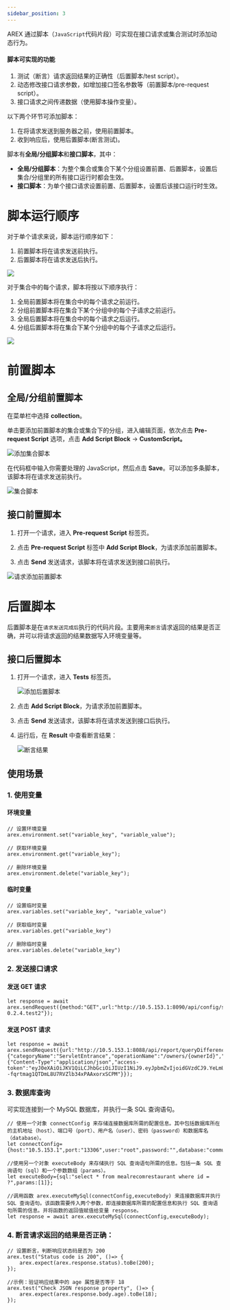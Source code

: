 ```yaml
---
sidebar_position: 3
---
```


AREX 通过脚本（`JavaScript`代码片段）可实现在接口请求或集合测试时添加动态行为。

#### 脚本可实现的功能

1. 测试（断言）请求返回结果的正确性（后置脚本/test script）。
2. 动态修改接口请求参数，如增加接口签名参数等（前置脚本/pre-request script）。
3. 接口请求之间传递数据（使用脚本操作变量）。

以下两个环节可添加脚本：

1. 在将请求发送到服务器之前，使用前置脚本。
2. 收到响应后，使用后置脚本(断言测试)。

脚本有**全局/分组脚本**和**接口脚本**，其中：

- **全局/分组脚本**：为整个集合或集合下某个分组设置前置、后置脚本，设置后集合/分组里的所有接口运行时都会生效。
- **接口脚本**：为单个接口请求设置前置、后置脚本，设置后该接口运行时生效。

# 脚本运行顺序

对于单个请求来说，脚本运行顺序如下：

1. 前置脚本将在请求发送前执行。
2. 后置脚本将在请求发送后执行。

![](../resource/c2.order1.png)

对于集合中的每个请求，脚本将按以下顺序执行：

1. 全局前置脚本将在集合中的每个请求之前运行。
2. 分组前置脚本将在集合下某个分组中的每个子请求之前运行。
3. 全局后置脚本将在集合中的每个请求之后运行。
4. 分组后置脚本将在集合下某个分组中的每个子请求之后运行。

![](../resource/c2.order2.png)

# 前置脚本

## 全局/分组前置脚本

在菜单栏中选择 **collection**。

单击要添加前置脚本的集合或集合下的分组，进入编辑页面，依次点击 **Pre-request Script** 选项，点击 **Add Script Block** → **CustomScript。**

![添加集合脚本](../resource/c2.collection.addpre.png)

在代码框中输入你需要处理的 JavaScript，然后点击 **Save**。可以添加多条脚本，该脚本将在请求发送前执行。

![集合脚本](../resource/c2.collection.pre.png)

## 接口前置脚本

1. 打开一个请求，进入 **Pre-request Script** 标签页。

2. 点击 **Pre-request Script** 标签中 **Add Script Block**，为请求添加前置脚本。

3. 点击 **Send** 发送请求，该脚本将在请求发送到接口前执行。

![请求添加前置脚本](../resource/c2.add.pre.png)

# 后置脚本

后置脚本是在`请求发送完成后`执行的代码片段。主要用来`断言`请求返回的结果是否正确，并可以将请求返回的结果数据写入环境变量等。

## 接口后置脚本

1. 打开一个请求，进入 **Tests** 标签页。

     ![添加后置脚本](../resource/c2.addtest.png)

2. 点击 **Add Script Block**，为请求添加前置脚本。

3. 点击 **Send** 发送请求，该脚本将在请求发送到接口后执行。

4. 运行后，在 **Result** 中查看断言结果：

     ![断言结果](../resource/c2.tests.result.png)

## 使用场景

### 1. 使用变量

#### 环境变量

```
// 设置环境变量 
arex.environment.set("variable_key", "variable_value");

// 获取环境变量 
arex.environment.get("variable_key");

// 删除环境变量 
arex.environment.delete("variable_key");
```
#### 临时变量

```
// 设置临时变量
arex.variables.set("variable_key", "variable_value")

// 获取临时变量
arex.variables.get("variable_key")

// 删除临时变量
arex.variables.delete("variable_key")
```

### 2. 发送接口请求

#### 发送 GET 请求

```
let response = await arex.sendRequest({method:"GET",url:"http://10.5.153.1:8090/api/config/schedule/useResult/appId/arex-0.2.4.test2"});
```

#### 发送 POST 请求

```
let response = await arex.sendRequest({url:"http://10.5.153.1:8088/api/report/queryDifferences",method:"POST",data:"{"categoryName":"ServletEntrance","operationName":"/owners/{ownerId}","planItemId":"633184edc9af0157f44eaeba"}",headers:{"Content-Type":"application/json","access-token":"eyJ0eXAiOiJKV1QiLCJhbGciOiJIUzI1NiJ9.eyJpbmZvIjoidGVzdCJ9.YeLmUW--fqrtmag1QTDmL8U7RVZlb34xPAAxorxSCPM"}});
```

### 3. 数据库查询

可实现连接到一个 MySQL 数据库，并执行一条 SQL 查询语句。

```
// 使用一个对象 connectConfig 来存储连接数据库所需的配置信息。其中包括数据库所在的主机地址（host）、端口号（port）、用户名（user）、密码（password）和数据库名（database）。
let connectConfig={host:"10.5.153.1",port:"13306",user:"root",password:"",database:"community"};

//使用另一个对象 executeBody 来存储执行 SQL 查询语句所需的信息。包括一条 SQL 查询语句（sql）和一个参数数组（params）。
let executeBody={sql:"select * from mealrecomrestaurant where id = ?",params:[1]};

//调用函数 arex.executeMySql(connectConfig,executeBody) 来连接数据库并执行 SQL 查询语句。该函数需要传入两个参数，即连接数据库所需的配置信息和执行 SQL 查询语句所需的信息。并将函数的返回值赋值给变量 response。
let response = await arex.executeMySql(connectConfig,executeBody);
```

### 4. 断言请求返回的结果是否正确：

```
// 设置断言，判断响应状态码是否为 200
arex.test("Status code is 200", ()=> {
    arex.expect(arex.response.status).toBe(200);
});

//示例：验证响应结果中的 age 属性是否等于 18
arex.test("Check JSON response property", ()=> {
    arex.expect(arex.response.body.age).toBe(18);
});
```
